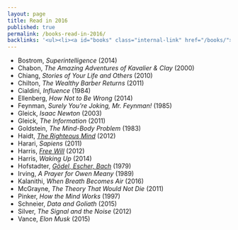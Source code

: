 ```yaml
---
layout: page
title: Read in 2016
published: true
permalink: /books-read-in-2016/
backlinks: '<ul><li><a id="books" class="internal-link" href="/books/">Books</a></li></ul>'
---
```


* Bostrom, _Superintelligence_ (2014) 
* Chabon, _The Amazing Adventures of Kavalier & Clay_ (2000) 
* Chiang, _Stories of Your Life and Others_ (2010) 
* Chilton, _The Wealthy Barber Returns_ (2011) 
* Cialdini, _Influence_ (1984) 
* Ellenberg, _How Not to Be Wrong_ (2014) 
* Feynman, _Surely You're Joking, Mr. Feynman!_ (1985) 
* Gleick, _Isaac Newton_ (2003) 
* Gleick, _The Information_ (2011) 
* Goldstein, _The Mind-Body Problem_ (1983) 
* Haidt, _<a id="haidt-righteous-mind" class="internal-link" href="/haidt-righteous-mind/">The Righteous Mind</a>_ (2012) 
* Harari, _Sapiens_ (2011) 
* Harris, _<a id="harris-free-will" class="internal-link" href="/harris-free-will/">Free Will</a>_ (2012) 
* Harris, _Waking Up_ (2014) 
* Hofstadter, _<a id="hofstadter-godel-escher-bach" class="internal-link" href="/hofstadter-godel-escher-bach/">Gödel, Escher, Bach</a>_ (1979) 
* Irving, _A Prayer for Owen Meany_ (1989) 
* Kalanithi, _When Breath Becomes Air_ (2016) 
* McGrayne, _The Theory That Would Not Die_ (2011) 
* Pinker, _How the Mind Works_ (1997) 
* Schneier, _Data and Goliath_ (2015) 
* Silver, _The Signal and the Noise_ (2012) 
* Vance, _Elon Musk_ (2015) 
